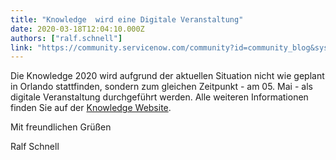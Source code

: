 ```yaml
---
title: "Knowledge  wird eine Digitale Veranstaltung"
date: 2020-03-18T12:04:10.000Z
authors: ["ralf.schnell"]
link: "https://community.servicenow.com/community?id=community_blog&sys_id=d4552d3edb6f0854d82ffb2439961962"
---
```

<p>Die Knowledge 2020 wird aufgrund der aktuellen Situation nicht wie geplant in Orlando stattfinden, sondern zum gleichen Zeitpunkt - am 05. Mai - als digitale Veranstaltung durchgeführt werden. Alle weiteren Informationen finden Sie auf der <a href="https://knowledge.servicenow.com/" target="_blank" rel="noopener noreferrer nofollow">Knowledge Website</a>.</p>
<p>Mit freundlichen Grüßen</p>
<p>Ralf Schnell</p>
